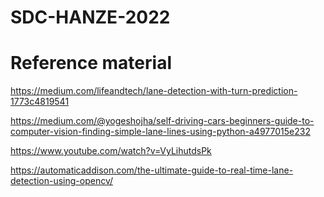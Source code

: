 # SDC-HANZE-2022

# Reference material
https://medium.com/lifeandtech/lane-detection-with-turn-prediction-1773c4819541

https://medium.com/@yogeshojha/self-driving-cars-beginners-guide-to-computer-vision-finding-simple-lane-lines-using-python-a4977015e232
    
https://www.youtube.com/watch?v=VyLihutdsPk

https://automaticaddison.com/the-ultimate-guide-to-real-time-lane-detection-using-opencv/